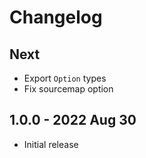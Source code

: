 # Changelog

## Next
- Export `Option` types
- Fix sourcemap option

## 1.0.0 - 2022 Aug 30
- Initial release

